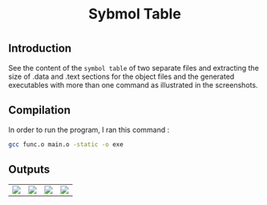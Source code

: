 <h1 align = "center"> Sybmol Table <h1/>

## Introduction
See the content of the `symbol table` of two separate files and extracting the size of .data and .text sections for the object files and the generated executables with more than one command as illustrated in the screenshots.

## Compilation
In order to run the program, I ran this command : <br>
```bash
gcc func.o main.o -static -o exe
```

## Outputs
<table align="center">
  <tr>
    <td> 
      <img src ="https://github.com/user-attachments/assets/397cf8e0-20ad-4dec-ba3b-8385cf6ad1c7"/>
    </td>
    <td>
      <img src ="https://github.com/user-attachments/assets/b07be805-215e-4ed3-a91b-d38a84541d36"/>
    </td>
    <td>
      <img src ="https://github.com/user-attachments/assets/84c17fed-70e6-4a36-b349-e79b8476d488"/>
    </td>
    <td>
      <img src ="https://github.com/user-attachments/assets/a6a30f8c-c9db-466b-950b-6f106080cbd2"/>
    </td>
  </tr>

</table>
